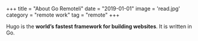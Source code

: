 +++
title = "About Go Remoteli"
date = "2019-01-01"
image = 'read.jpg'
category = "remote work"
tag = "remote"
+++

Hugo is the **world’s fastest framework for building websites**. It is written in Go.
